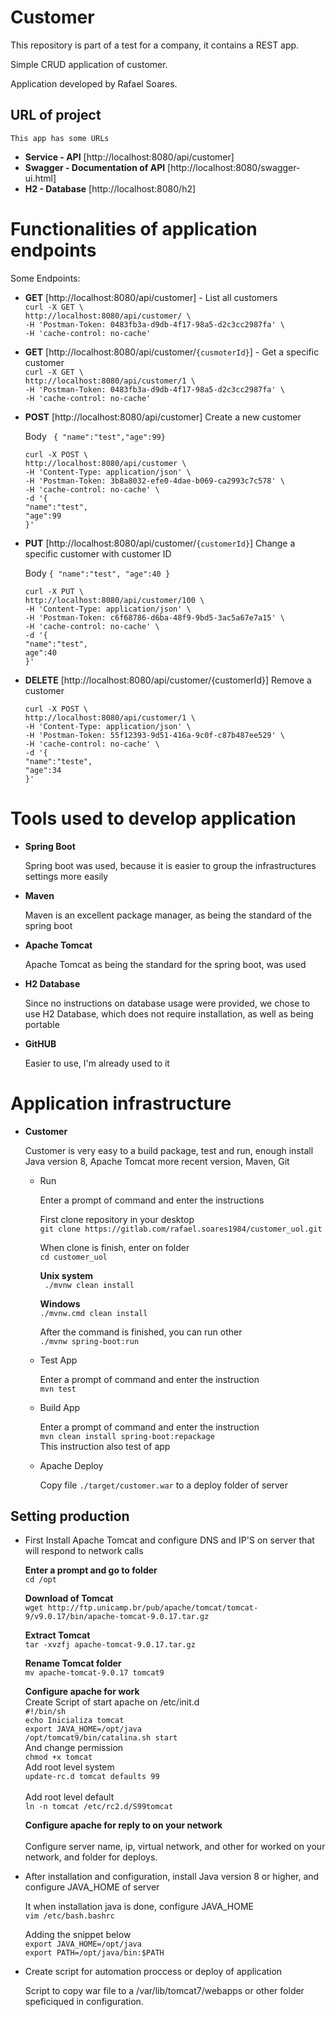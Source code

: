 # Customer
This repository is part of a test for a company, it contains a REST app.

Simple CRUD application of customer. 

Application developed by Rafael Soares.

##  URL of project

    This app has some URLs
    
  - **Service - API** [http://localhost:8080/api/customer]  
  - **Swagger - Documentation of API** [http://localhost:8080/swagger-ui.html] 
  - **H2 - Database** [http://localhost:8080/h2] 

# Functionalities of application endpoints

   Some Endpoints:

  - **GET** [http://localhost:8080/api/customer] - List all customers<br>
     `curl -X GET \`<br>
        `http://localhost:8080/api/customer/ \`<br>
        `-H 'Postman-Token: 0483fb3a-d9db-4f17-98a5-d2c3cc2987fa' \`<br>
        `-H 'cache-control: no-cache'`<br>

  - **GET** [http://localhost:8080/api/customer/`{cusmoterId}`] - Get a specific customer<br>
     `curl -X GET \`<br>
        `http://localhost:8080/api/customer/1 \`<br>
        `-H 'Postman-Token: 0483fb3a-d9db-4f17-98a5-d2c3cc2987fa' \`<br>
        `-H 'cache-control: no-cache'`<br>

  - **POST** [http://localhost:8080/api/customer] Create a new customer<br>
  
    Body ` { "name":"test","age":99}`<br>

    `curl -X POST \`<br>
        `http://localhost:8080/api/customer \`<br>
        `-H 'Content-Type: application/json' \`<br>
        `-H 'Postman-Token: 3b8a8032-efe0-4dae-b069-ca2993c7c578' \`<br>
        `-H 'cache-control: no-cache' \`<br>
        `-d '{`<br>
            `"name":"test",`<br>
            `"age":99`<br>
        `}'`<br>

  - **PUT** [http://localhost:8080/api/customer/`{customerId}`] Change a specific customer with customer ID<br>
  
    Body `{ "name":"test", "age":40 }`<br>

    `curl -X PUT \`<br>
        `http://localhost:8080/api/customer/100 \`<br>
        `-H 'Content-Type: application/json' \`<br>
        `-H 'Postman-Token: c6f68786-d6ba-48f9-9bd5-3ac5a67e7a15' \`<br>
        `-H 'cache-control: no-cache' \`<br>
        `-d '{`<br>
            `"name":"test",`<br>
            `age":40`<br>
        `}'`<br>
    
  - **DELETE** [http://localhost:8080/api/customer/{customerId}] Remove a customer<br>
  
    `curl -X POST \`<br>
        `http://localhost:8080/api/customer/1 \`<br>
        `-H 'Content-Type: application/json' \`<br>
        `-H 'Postman-Token: 55f12393-9d51-416a-9c0f-c87b487ee529' \`<br>
        `-H 'cache-control: no-cache' \`<br>
        `-d '{`<br>
            `"name":"teste",`<br>
            `"age":34`<br>
        `}'`<br>

# Tools used to develop application

   - **Spring Boot**
        
        Spring boot was used, because it is easier to group the infrastructures settings more easily
   - **Maven**
        
        Maven is an excellent package manager, as being the standard of the spring boot
   - **Apache Tomcat**
        
        Apache Tomcat as being the standard for the spring boot, was used
   - **H2 Database**
        
        Since no instructions on database usage were provided, we chose to use H2 Database, which does not require installation, as well as being portable
   - **GitHUB**
        
        Easier to use, I'm already used to it

# Application infrastructure

   - **Customer**

        Customer is very easy to a build package, test and run, enough install Java version 8, Apache Tomcat more recent version, Maven, Git

        - Run

          Enter a prompt  of command and enter the instructions

          First clone repository in your desktop<br>
          `git clone https://gitlab.com/rafael.soares1984/customer_uol.git`      

          When clone is finish, enter on folder<br>
          `cd customer_uol`

          **Unix system**<br>
          ` ./mvnw clean install`

          **Windows**<br>
          `./mvnw.cmd clean install`

          After the command is finished, you can run other<br>
               `./mvnw spring-boot:run`

        - Test App

          Enter a prompt  of command and enter the instruction<br>
               `mvn test`

        - Build App

          Enter a prompt  of command and enter the instruction<br>
               `mvn clean install spring-boot:repackage` <br>
          This instruction also test of app
        
        - Apache Deploy
          
          Copy file `./target/customer.war` to a deploy folder of server
          
## Setting production

   - First Install Apache Tomcat and configure DNS and IP'S on server that will respond to network calls<br>
    
        **Enter a prompt  and go to folder**<br>
          `cd /opt`<br>

        **Download of Tomcat**<br>
          `wget http://ftp.unicamp.br/pub/apache/tomcat/tomcat-9/v9.0.17/bin/apache-tomcat-9.0.17.tar.gz`<br>

        **Extract Tomcat**<br>
          `tar -xvzfj apache-tomcat-9.0.17.tar.gz`<br>

        **Rename Tomcat folder** <br>
          `mv apache-tomcat-9.0.17 tomcat9` <br>

        **Configure apache for work**<br>
          Create Script of start apache on /etc/init.d<br>
             `#!/bin/sh `<br>
             `echo Inicializa tomcat `<br>
             `export JAVA_HOME=/opt/java `<br>
             `/opt/tomcat9/bin/catalina.sh start`<br>
          And change permission<br>
             `chmod +x tomcat`<br>
          Add root level system <br>
             `update-rc.d tomcat defaults 99`<br>        
          Add root level default<br>
             `ln -n tomcat /etc/rc2.d/S99tomcat `
             
       **Configure apache for reply to on your network**<br>  
           Configure server name, ip, virtual network, and other for worked on your network, and folder for deploys.
             
   - After installation and configuration, install Java version 8 or higher, and configure JAVA_HOME of server<br>
        
        It when installation java is done, configure JAVA_HOME  <br>
          `vim /etc/bash.bashrc`<br>
     
        Adding the snippet below<br>
          `export JAVA_HOME=/opt/java` <br>
          `export PATH=/opt/java/bin:$PATH` <br>
    
   -  Create script for automation proccess  or deploy of application<br>
   
        Script to copy war file to a /var/lib/tomcat7/webapps or other folder speficiqued in configuration.
